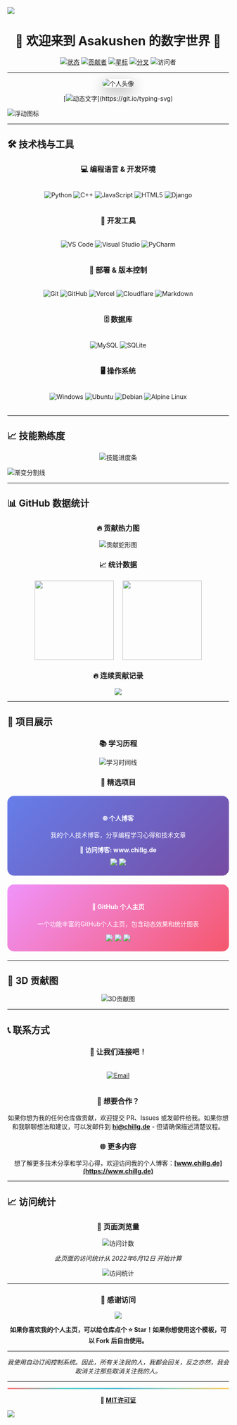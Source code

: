 ![](assets/Bottom_up.svg)

<div align="center">

# 🌟 欢迎来到 Asakushen 的数字世界 🌟

[![状态](https://img.shields.io/badge/状态-持续更新-brightgreen.svg?style=for-the-badge)](https://github.com/Asakushen/Asakushen)
[![贡献者](https://img.shields.io/github/contributors/Asakushen/Asakushen?color=blue&style=for-the-badge)](https://github.com/Asakushen/Asakushen/graphs/contributors)
[![星标](https://img.shields.io/github/stars/Asakushen/Asakushen.svg?logo=github&style=for-the-badge)](https://github.com/Asakushen/Asakushen/stargazers)
[![分叉](https://img.shields.io/github/forks/Asakushen/Asakushen.svg?color=blue&logo=github&style=for-the-badge)](https://github.com/Asakushen/Asakushen/network/members)
![访问者](https://visitor-badge.laobi.icu/badge?page_id=Asakushen.Asakushen&style=for-the-badge)

</div>

---

<div align="center">
  <img src="./src/header_.png" alt="个人头像" style="border-radius: 20px; box-shadow: 0 10px 30px rgba(0,0,0,0.3);">
</div>

<div align="center">
  
[![动态文字](https://readme-typing-svg.herokuapp.com?font=Fira+Code&size=28&duration=3000&pause=1000&color=36BCF7&center=true&vCenter=true&width=800&height=100&lines=👋+你好，我是+Asakushen;🚀+欢迎来到我的个人主页!;💻+5年+编程学习经验;🎓+计算机科学专业在读;🌱+永远在学习新技术;✨+让我们一起创造美好的代码世界!)](https://git.io/typing-svg)

</div>

![浮动图标](./assets/floating-icons.svg)

---

## 🛠️ 技术栈与工具

<div align="center">

### 💻 编程语言 & 开发环境

<div style="display: flex; flex-wrap: wrap; justify-content: center; gap: 10px; margin: 20px 0;">

![Python](https://img.shields.io/badge/Python-3776AB?style=for-the-badge&logo=python&logoColor=white&labelColor=3776AB)
![C++](https://img.shields.io/badge/C++-00599C?style=for-the-badge&logo=cplusplus&logoColor=white&labelColor=00599C)
![JavaScript](https://img.shields.io/badge/JavaScript-F7DF1E?style=for-the-badge&logo=javascript&logoColor=black&labelColor=F7DF1E)
![HTML5](https://img.shields.io/badge/HTML5-E34F26?style=for-the-badge&logo=html5&logoColor=white&labelColor=E34F26)
![Django](https://img.shields.io/badge/Django-092E20?style=for-the-badge&logo=django&logoColor=white&labelColor=092E20)

</div>

### 🔧 开发工具

<div style="display: flex; flex-wrap: wrap; justify-content: center; gap: 10px; margin: 20px 0;">

![VS Code](https://img.shields.io/badge/VS_Code-007ACC?style=for-the-badge&logo=visual-studio-code&logoColor=white&labelColor=007ACC)
![Visual Studio](https://img.shields.io/badge/Visual_Studio-5C2D91?style=for-the-badge&logo=visual-studio&logoColor=white&labelColor=5C2D91)
![PyCharm](https://img.shields.io/badge/PyCharm-000000?style=for-the-badge&logo=pycharm&logoColor=white&labelColor=000000)

</div>

### 🚀 部署 & 版本控制

<div style="display: flex; flex-wrap: wrap; justify-content: center; gap: 10px; margin: 20px 0;">

![Git](https://img.shields.io/badge/Git-F05032?style=for-the-badge&logo=git&logoColor=white&labelColor=F05032)
![GitHub](https://img.shields.io/badge/GitHub-181717?style=for-the-badge&logo=github&logoColor=white&labelColor=181717)
![Vercel](https://img.shields.io/badge/Vercel-000000?style=for-the-badge&logo=vercel&logoColor=white&labelColor=000000)
![Cloudflare](https://img.shields.io/badge/Cloudflare-F38020?style=for-the-badge&logo=cloudflare&logoColor=white&labelColor=F38020)
![Markdown](https://img.shields.io/badge/Markdown-000000?style=for-the-badge&logo=markdown&logoColor=white&labelColor=000000)

</div>

### 🗄️ 数据库

<div style="display: flex; flex-wrap: wrap; justify-content: center; gap: 10px; margin: 20px 0;">

![MySQL](https://img.shields.io/badge/MySQL-4479A1?style=for-the-badge&logo=mysql&logoColor=white&labelColor=4479A1)
![SQLite](https://img.shields.io/badge/SQLite-003B57?style=for-the-badge&logo=sqlite&logoColor=white&labelColor=003B57)

</div>

### 🖥️ 操作系统

<div style="display: flex; flex-wrap: wrap; justify-content: center; gap: 10px; margin: 20px 0;">

![Windows](https://img.shields.io/badge/Windows-0078D6?style=for-the-badge&logo=windows&logoColor=white&labelColor=0078D6)
![Ubuntu](https://img.shields.io/badge/Ubuntu-E95420?style=for-the-badge&logo=ubuntu&logoColor=white&labelColor=E95420)
![Debian](https://img.shields.io/badge/Debian-A81D33?style=for-the-badge&logo=debian&logoColor=white&labelColor=A81D33)
![Alpine Linux](https://img.shields.io/badge/Alpine_Linux-0D597F?style=for-the-badge&logo=alpine-linux&logoColor=white&labelColor=0D597F)

</div>

</div>

---

## 📈 技能熟练度

<div align="center">

![技能进度条](./assets/skill-bars.svg)

</div>

![渐变分割线](./assets/gradient-divider.svg)

---

## 📊 GitHub 数据统计

<div align="center">

### 🔥 贡献热力图
![贡献蛇形图](https://raw.githubusercontent.com/Asakushen/Asakushen/output/github-contribution-grid-snake.svg)

### 📈 统计数据

<div style="display: flex; justify-content: center; flex-wrap: wrap; gap: 20px; margin: 20px 0;">

<img height="180em" src="https://github-readme-stats.vercel.app/api?username=Asakushen&show_icons=true&theme=tokyonight&include_all_commits=true&count_private=true&hide_border=true&bg_color=0d1117&title_color=58a6ff&text_color=c9d1d9&icon_color=58a6ff" />

<img height="180em" src="https://github-readme-stats.vercel.app/api/top-langs/?username=Asakushen&layout=compact&theme=tokyonight&hide_border=true&bg_color=0d1117&title_color=58a6ff&text_color=c9d1d9" />

</div>

### 🔥 连续贡献记录
<img src="https://github-readme-streak-stats.herokuapp.com/?user=Asakushen&theme=tokyonight&hide_border=true&background=0d1117&stroke=58a6ff&ring=58a6ff&fire=ff6b6b&currStreakLabel=58a6ff" />

</div>

---

## 🎯 项目展示

<div align="center">

### 📚 学习历程

![学习时间线](./assets/timeline.svg)

### 🌟 精选项目

<div style="display: grid; grid-template-columns: repeat(auto-fit, minmax(300px, 1fr)); gap: 20px; margin: 20px 0;">

<div style="background: linear-gradient(135deg, #667eea 0%, #764ba2 100%); padding: 20px; border-radius: 15px; color: white;">
  <h4>🌐 个人博客</h4>
  <p>我的个人技术博客，分享编程学习心得和技术文章</p>
  <a href="https://www.chillg.de" style="color: #fff; text-decoration: none;">
    <strong>🔗 访问博客: www.chillg.de</strong>
  </a>
  <div style="margin-top: 10px;">
    <img src="https://img.shields.io/badge/Blog-FF6B6B?style=flat&logo=blogger&logoColor=white" />
    <img src="https://img.shields.io/badge/Tech-4ECDC4?style=flat&logo=dev.to&logoColor=white" />
  </div>
</div>

<div style="background: linear-gradient(135deg, #f093fb 0%, #f5576c 100%); padding: 20px; border-radius: 15px; color: white;">
  <h4>🚀 GitHub 个人主页</h4>
  <p>一个功能丰富的GitHub个人主页，包含动态效果和统计图表</p>
  <div>
    <img src="https://img.shields.io/badge/Python-3776AB?style=flat&logo=python&logoColor=white" />
    <img src="https://img.shields.io/badge/HTML-E34F26?style=flat&logo=html5&logoColor=white" />
    <img src="https://img.shields.io/badge/SVG-FFB13B?style=flat&logo=svg&logoColor=white" />
  </div>
</div>

</div>

</div>

---

## 🎨 3D 贡献图

<div align="center">

![3D贡献图](./profile-3d-contrib/profile-green-animate.svg)

</div>

---

## 📞 联系方式

<div align="center">

### 🤝 让我们连接吧！

<div style="display: flex; justify-content: center; gap: 20px; margin: 20px 0;">

[![Email](https://img.shields.io/badge/Email-hi@chillg.de-D14836?style=for-the-badge&logo=gmail&logoColor=white)](mailto:hi@chillg.de)

</div>

### 💬 想要合作？

如果你想为我的任何仓库做贡献，欢迎提交 PR、Issues 或发邮件给我。如果你想和我聊聊想法和建议，可以发邮件到 **hi@chillg.de** - 但请确保描述清楚议程。

### 🌐 更多内容

想了解更多技术分享和学习心得，欢迎访问我的个人博客：**[www.chillg.de](https://www.chillg.de)**

</div>

---

## 📈 访问统计

<div align="center">

### 👀 页面浏览量

<img src="https://profile-counter.glitch.me/Asakushen/count.svg" alt="访问计数" />

<p><em>此页面的访问统计从 2022年6月12日 开始计算</em></p>

![访问统计](https://count.getloli.com/get/@Asakushen.github.readme)

</div>

---

<div align="center">

### 💝 感谢访问

<img src="https://capsule-render.vercel.app/api?type=waving&color=gradient&height=100&section=footer" />

**如果你喜欢我的个人主页，可以给仓库点个 ⭐ Star！如果你想使用这个模板，可以 Fork 后自由使用。**

---

*我使用自动订阅控制系统。因此，所有关注我的人，我都会回关，反之亦然，我会取消关注那些取消关注我的人。*

---

<div style="background: linear-gradient(90deg, #ff6b6b, #4ecdc4, #45b7d1, #96ceb4, #feca57); height: 3px; border-radius: 3px;"></div>

**📄 [MIT许可证](LICENSE)**

</div>

![](assets/Bottom_down.svg)
